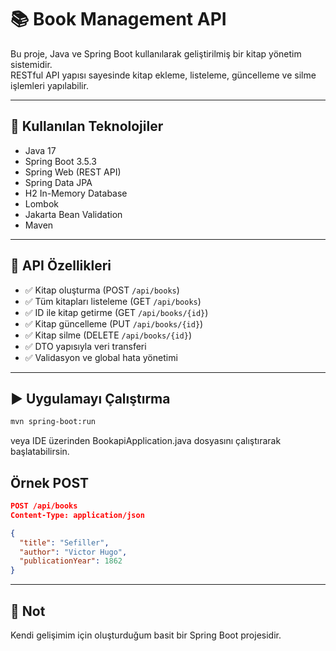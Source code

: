 # 📚 Book Management API

Bu proje, Java ve Spring Boot kullanılarak geliştirilmiş bir kitap yönetim sistemidir.  
RESTful API yapısı sayesinde kitap ekleme, listeleme, güncelleme ve silme işlemleri yapılabilir.

---

## 🚀 Kullanılan Teknolojiler

- Java 17  
- Spring Boot 3.5.3  
- Spring Web (REST API)  
- Spring Data JPA  
- H2 In-Memory Database  
- Lombok  
- Jakarta Bean Validation  
- Maven

---

## 📂 API Özellikleri

- ✅ Kitap oluşturma (POST `/api/books`)
- ✅ Tüm kitapları listeleme (GET `/api/books`)
- ✅ ID ile kitap getirme (GET `/api/books/{id}`)
- ✅ Kitap güncelleme (PUT `/api/books/{id}`)
- ✅ Kitap silme (DELETE `/api/books/{id}`)
- ✅ DTO yapısıyla veri transferi
- ✅ Validasyon ve global hata yönetimi

---

## ▶️ Uygulamayı Çalıştırma

```bash
mvn spring-boot:run
```
veya IDE üzerinden BookapiApplication.java dosyasını çalıştırarak başlatabilirsin.

## Örnek POST

```json
POST /api/books
Content-Type: application/json

{
  "title": "Sefiller",
  "author": "Victor Hugo",
  "publicationYear": 1862
}
```

---

## 🙏 Not

Kendi gelişimim için oluşturduğum basit bir Spring Boot projesidir.


